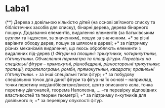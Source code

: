 # Laba1
(**) Дерева з довільною кількістю дітей (на основі зв’язного списку та бібліотечних засобів для списку), бінарні дерева, дерева бінарного пошуку. Додавання елементів, видалення елементів (за батьківським вузлом та індексом, за значенням), пошук за значенням. 
+* за різні варіанти обходу дерев, пошук за шляхом в дереві; 
+* за підтримку різних механізмів видалення, що якось обробляють елементи з видалених під-дерев
(*) Фігури на площині: трикутники, чотирикутники, п’ятикутники. Обчислення периметра та площі фігури. Перевірка на спеціальні фігури – прямокутні, рівнобедрені, рівносторонні трикутники; трапеції, паралелограми, ромби, прямокутники, квадрати; правильні п’ятикутники. 
+* за інші спеціальні типи фігур; 
+* за побудову спеціальних точок для даної фігури та фігур на їх основі – наприклад, точки перетину медіан/бісектрис/висот, центр описаного кола, точка перетину діагоналей, теорема Наполеона, … –та перевірку відповідних властивостей та теорем геометрії;
+* за підтримку n-кутників для довільного n;
+* за перевірку опуклості фігур.
